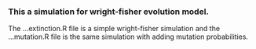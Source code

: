<h3>This a simulation for wright-fisher evolution model.</h3>

The ...extinction.R file is a simple wright-fisher simulation and the ...mutation.R file is the same simulation with adding mutation probabilities.
